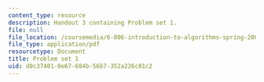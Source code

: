 ```yaml
---
content_type: resource
description: Handout 3 containing Problem set 1.
file: null
file_location: /coursemedia/6-006-introduction-to-algorithms-spring-2008/d0c374010e67684b56b7352a226c81c2_ps1.pdf
file_type: application/pdf
resourcetype: Document
title: Problem set 1
uid: d0c37401-0e67-684b-56b7-352a226c81c2
---
```

